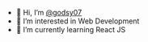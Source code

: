 - 👋 Hi, I’m [@godsy07](https://github.com/godsy07)
- 👀 I’m interested in Web Development 
- 🌱 I’m currently learning React JS

<!---
- 💞️ I’m looking to collaborate on ...
- 📫 How to reach me ...
--->
<!---
godsy07/godsy07 is a ✨ special ✨ repository because its `README.md` (this file) appears on your GitHub profile.
You can click the Preview link to take a look at your changes.
--->
